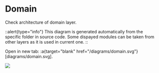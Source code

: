 # Domain

Check architecture of domain layer.

::alert{type="info"}
This diagram is generated automatically from the specific folder in source code. Some dispayed modules can be taken from other layers as it is used in current one.
::

Open in new tab: :a{target="blank" href="/diagrams/domain.svg"}[diagrams/domain.svg].

![](/diagrams/domain.svg)